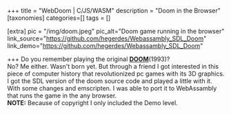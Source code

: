 +++
title = "WebDoom | C/JS/WASM"
description = "Doom in the Browser"
[taxonomies]
categories=[]
tags = []

[extra]
pic = "/img/doom.jpeg"
pic_alt="Doom game running in the browser"
link_source="https://github.com/hegerdes/Webassambly_SDL_Doom"
link_demo="https://github.com/hegerdes/Webassambly_SDL_Doom"


+++
Do you remember playing the original **[DOOM](https://en.wikipedia.org/wiki/Doom_(franchise))**(1993)?  
No? Me either. Wasn't born yet. But through a friend I got interested in this piece of computer history that revolutionized pc games with its 3D graphics. I got the SDL version of the doom source code and played a little with it. With some changes and emscripten. I was able to port it to WebAssambly that runs the game in the any browser.  
**NOTE:** Because of copyright I only included the Demo level.
